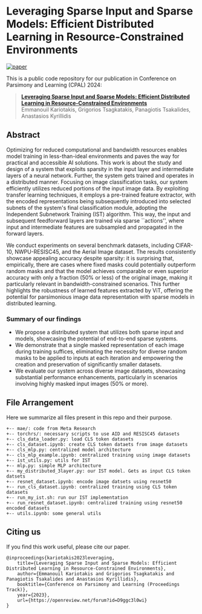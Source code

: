 # Leveraging Sparse Input and Sparse Models: Efficient Distributed Learning in Resource-Constrained Environments

[![paper](https://img.shields.io/badge/Paper-OpenReview.net-red)](https://openreview.net/forum?id=D9ggc3l0wi)
&nbsp;

This is a public code repository for our publication in Conference on Parsimony and Learning (CPAL) 2024:
> [**Leveraging Sparse Input and Sparse Models: Efficient Distributed Learning in Resource-Constrained Environments**](https://openreview.net/forum?id=D9ggc3l0wi)<br>
> Emmanouil Kariotakis, Grigorios Tsagkatakis, Panagiotis Tsakalides, Anastasios Kyrillidis <br>

## Abstract
Optimizing for reduced computational and bandwidth resources enables model training in less-than-ideal environments and paves the way for practical and accessible AI solutions. This work is about the study and design of a system that exploits sparsity in the input layer and intermediate layers of a neural network. Further, the system gets trained and operates in a distributed manner. Focusing on image classification tasks, our system efficiently utilizes reduced portions of the input image data. By exploiting transfer learning techniques, it employs a pre-trained feature extractor, with the encoded representations being subsequently introduced into selected subnets of the system's final classification module, adopting the Independent Subnetwork Training (IST) algorithm. This way, the input and subsequent feedforward layers are trained via sparse ``actions'', where input and intermediate features are subsampled and propagated in the forward layers. 

We conduct experiments on several benchmark datasets, including CIFAR-10, NWPU-RESISC45, and the Aerial Image dataset. The results consistently showcase appealing accuracy despite sparsity: it is surprising that, empirically, there are cases where fixed masks could potentially outperform random masks and that the model achieves comparable or even superior accuracy with only a fraction (50\% or less) of the original image, making it particularly relevant in bandwidth-constrained scenarios. This further highlights the robustness of learned features extracted by ViT, offering the potential for parsimonious image data representation with sparse models in distributed learning. 

### Summary of our findings
- We propose a distributed system that utilizes both sparse input and models, showcasing the potential of end-to-end sparse systems.
- We demonstrate that a single masked representation of each image during training suffices, eliminating the necessity for diverse random masks to be applied to inputs at each iteration and empowering the creation and preservation of significantly smaller datasets.
- We evaluate our system across diverse image datasets, showcasing substantial performance enhancements, particularly in scenarios involving highly masked input images (50\% or more).

## File Arrangement

Here we summarize all files present in this repo and their purpose.
```
+-- mae/: code from Meta Research
+-- torchrs/: necessary scripts to use AID and RESISC45 datasets
+-- cls_data_loader.py: load CLS token datasets
+-- cls_dataset.ipynb: create CLS token dataets from image datasets
+-- cls_mlp.py: centralized model architecture
+-- cls_mlp_example.ipynb: centralized training using image datasets
+-- ist_utils.py: utils for IST
+-- mlp.py: simple MLP architecture
+-- my_distributed_3layer.py: our IST model. Gets as input CLS token datsets
+-- resnet_dataset.ipynb: encode image datsets using resnet50
+-- run_cls_dataset.ipynb: centralized training using CLS token datasets
+-- run_my_ist.sh: run our IST implementation
+-- run_resnet_dataset.ipynb: centralized training using resnet50 encoded datasets 
+-- utils.ipynb: some general utils
```

## Citing us
If you find this work useful, please cite our paper.
```
@inproceedings{kariotakis2023leveraging,
    title={Leveraging Sparse Input and Sparse Models: Efficient Distributed Learning in Resource-Constrained Environments},
    author={Emmanouil Kariotakis and Grigorios Tsagkatakis and Panagiotis Tsakalides and Anastasios Kyrillidis},
    booktitle={Conference on Parsimony and Learning (Proceedings Track)},
    year={2023},
    url={https://openreview.net/forum?id=D9ggc3l0wi}
}
```